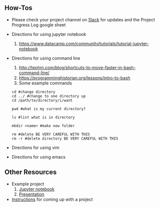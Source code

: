 ## How-Tos  
- Please check your project channel on [Slack](https://dcmbgirlswhocode.slack.com/messages) for updates and the Project Progress Log google sheet  
- Directions for using jupyter notebook 
  1. https://www.datacamp.com/community/tutorials/tutorial-jupyter-notebook
- Directions for using command line
  1. http://teohm.com/blog/shortcuts-to-move-faster-in-bash-command-line/
  2. https://programminghistorian.org/lessons/intro-to-bash
  3. Some example commands
  ```
  cd #change directory
  cd ../ #change to one directory up
  cd /path/to/directory/i/want
  
  pwd #what is my current directory?
  
  ls #list what is in directory
  
  mkdir <name> #make new folder 
  
  rm #delete BE VERY CAREFUL WITH THIS
  rm -r #delete directory BE VERY CAREFUL WITH THIS
  ```
 
- Directions for using vim
- Directions for using emacs

## Other Resources
- Example project 
  1. [Jupyter notebook](../20171202-gwc_exampleProject_movieLikes.ipynb)
  2. [Presentation](../project_example.pdf)
- [Instructions](../Capstone_Project_Instructions.pdf) for coming up with a project
